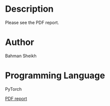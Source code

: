 # Description

Please see the PDF report.

# Author
Bahman Sheikh

# Programming Language
PyTorch

[PDF report](https://github.com/SheikhBahman/Applied-Machine-Learning/blob/master/Convolutional%20Neural%20Networks%20with%20PyTorch/bahmans2_HW10.pdf)
